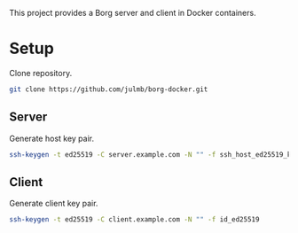 This project provides a Borg server and client in Docker containers.

# Setup

Clone repository.
```sh
git clone https://github.com/julmb/borg-docker.git
```

## Server

Generate host key pair.
```sh
ssh-keygen -t ed25519 -C server.example.com -N "" -f ssh_host_ed25519_key
```

## Client

Generate client key pair.
```sh
ssh-keygen -t ed25519 -C client.example.com -N "" -f id_ed25519
```

